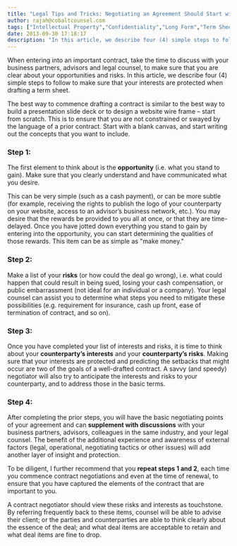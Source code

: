 ```yaml
---
title: "Legal Tips and Tricks: Negotiating an Agreement Should Start with a Blank Page"
author: rajah@cobaltcounsel.com
tags: ["Intellectual Property","Confidentiality","Long Form","Term Sheet","Independent Legal Advice","Contract Drafting","Contract Negotiations","Commercial Activities","Rajah","Share Purchase Agreement"]
date: 2013-09-30 17:18:17
description: "In this article, we describe four (4) simple steps to follow to make sure that your interests are protected when drafting a term sheet."
---
```


When entering into an important contract, take the time to discuss with your business partners, advisors and legal counsel, to make sure that you are clear about your opportunities and risks.  In this article, we describe four (4) simple steps to follow to make sure that your interests are protected when drafting a term sheet.

The best way to commence drafting a contract is similar to the best way to build a presentation slide deck or to design a website wire frame – start from scratch.  This is to ensure that you are not constrained or swayed by the language of a prior contract.  Start with a blank canvas, and start writing out the concepts that you want to include.

### Step 1:  

The first element to think about is the **opportunity** (i.e. what you stand to gain).  Make sure that you clearly understand and have communicated what you desire.

This can be very simple (such as a cash payment), or can be more subtle (for example, receiving the rights to publish the logo of your counterparty on your website, access to an advisor’s business network, etc.).  You may desire that the rewards be provided to you all at once, or that they are time-delayed.  Once you have jotted down everything you stand to gain by entering into the opportunity, you can start determining the qualities of those rewards.  This item can be as simple as "make money."

### Step 2:  

Make a list of your **risks** (or how could the deal go wrong), i.e. what could happen that could result in being sued, losing your cash compensation, or public embarrassment (not ideal for an individual or a company).  Your legal counsel can assist you to determine what steps you need to mitigate these possibilities (e.g. requirement for insurance, cash up front, ease of termination of contract, and so on).

### Step 3: 

Once you have completed your list of interests and risks, it is time to think about your **counterparty’s interests** and your **counterparty’s risks**.  Making sure that your interests are protected and predicting the setbacks that might occur are two of the goals of a well-drafted contract.  A savvy (and speedy) negotiator will also try to anticipate the interests and risks to your counterparty, and to address those in the basic terms.

### Step 4: 

After completing the prior steps, you will have the basic negotiating points of your agreement and can **supplement with discussions** with your business partners, advisors, colleagues in the same industry, and your legal counsel.  The benefit of the additional experience and awareness of external factors (legal, operational, negotiating tactics or other issues) will add another layer of insight and protection.

To be diligent, I further recommend that you **repeat steps 1 and 2**, each time you commence contract negotiations and even at the time of renewal, to ensure that you have captured the elements of the contract that are important to you.

A contract negotiator should view these risks and interests as touchstone.  By referring frequently back to these items, counsel will be able to advise their client; or the parties and counterparties are able to think clearly about the essence of the deal; and what deal items are acceptable to retain and what deal items are fine to drop.
